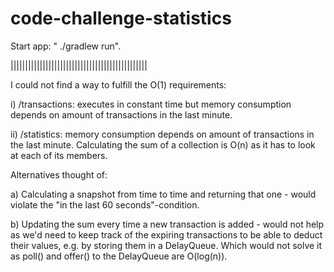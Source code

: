 # code-challenge-statistics

Start app: "  ./gradlew run".

|||||||||||||||||||||||||||||||||||||||||||||||

I could not find a way to fulfill the O(1) requirements:

i) /transactions: executes in constant time but memory consumption depends on amount of transactions in the last minute.


ii) /statistics: memory consumption depends on amount of transactions in the last minute. 
 Calculating the sum of a collection is O(n) as it has to look at
 each of its members. 
 
 
 
 Alternatives thought of:
 
 a) Calculating a snapshot from time to time and returning that one - would 
 violate the "in the last 60 seconds"-condition.
 
 b) Updating the sum every time a new transaction is added - would not help as we'd need to keep
 track of the expiring transactions to be able to deduct their values, e.g. by storing them in a DelayQueue. 
 Which would not solve it as poll() and offer() to the DelayQueue are O(log(n)).
 
